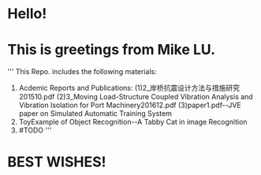 # Hello!
# This is greetings from Mike LU.

'''
This Repo. includes the following materials:
1. Acdemic Reports and Publications:
  (1)2_岸桥抗震设计方法与措施研究201510.pdf
  (2)3_Moving Load-Structure Coupled Vibration Analysis and Vibration Isolation for Port Machinery201612.pdf
  (3)paper1.pdf--JVE paper on Simulated Automatic Training System 
2. ToyExample of Object Recognition--A Tabby Cat in image Recognition
3. #TODO
'''




# BEST WISHES!

